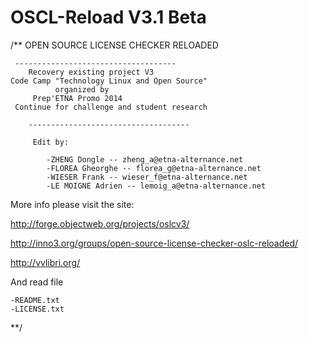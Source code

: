 OSCL-Reload V3.1 Beta
=====================
/**
	OPEN SOURCE LICENSE CHECKER RELOADED
	
	 ------------------------------------   
	    Recovery existing project V3
    Code Camp "Technology Linux and Open Source"
	      	  organized by 
	     Prep'ETNA Promo 2014
     Continue for challenge and student research
     	
     	------------------------------------  
     	
     	 Edit by:
     		
     		-ZHENG Dongle -- zheng_a@etna-alternance.net
     		-FLOREA Gheorghe -- florea_g@etna-alternance.net
     		-WIESER Frank -- wieser_f@etna-alternance.net
     		-LE MOIGNE Adrien -- lemoig_a@etna-alternance.net
     	

More info please visit the site:

http://forge.objectweb.org/projects/oslcv3/

http://inno3.org/groups/open-source-license-checker-oslc-reloaded/

http://vvlibri.org/

And read file 

	-README.txt
	-LICENSE.txt

**/
